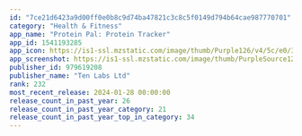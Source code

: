 ```yaml
---
id: "7ce21d6423a9d00ff0e0b8c9d74ba47821c3c8c5f0149d794b64cae987770701"
category: "Health & Fitness"
app_name: "Protein Pal: Protein Tracker"
app_id: 1541193285
app_icon: https://is1-ssl.mzstatic.com/image/thumb/Purple126/v4/5c/e0/3f/5ce03f93-8b20-a036-f862-d8aef66bb4b0/AppIcon-0-1x_U007emarketing-0-6-0-85-220-0.png/1024x1024bb.png
app_screenshot: https://is1-ssl.mzstatic.com/image/thumb/PurpleSource126/v4/e7/39/e5/e739e579-b331-12da-dc0b-09b74fd8a1f5/6970fa45-548d-406c-b874-b941680866ed_1.png/1242x2688bb.png
publisher_id: 979619208
publisher_name: "Ten Labs Ltd"
rank: 232
most_recent_release: 2024-01-28 00:00:00
release_count_in_past_year: 26
release_count_in_past_year_category: 21
release_count_in_past_year_top_in_category: 34
---
```

